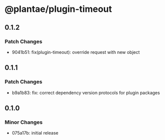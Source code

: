 # @plantae/plugin-timeout

## 0.1.2

### Patch Changes

- 9041b51: fix(plugin-timeout): override request with new object

## 0.1.1

### Patch Changes

- b9a1b83: fix: correct dependency version protocols for plugin packages

## 0.1.0

### Minor Changes

- 075a17b: initial release
